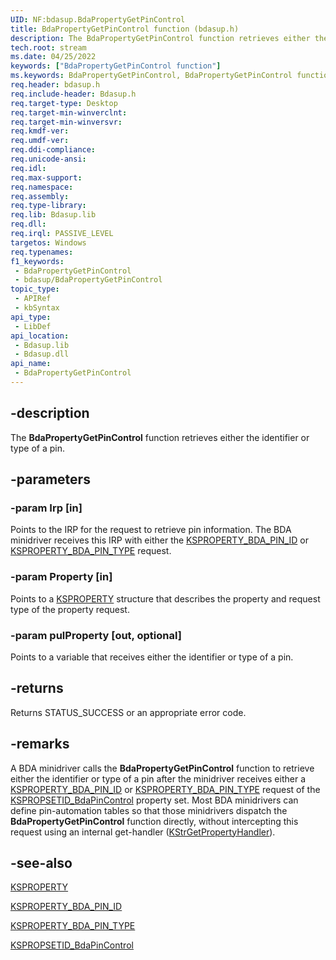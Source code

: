 ```yaml
---
UID: NF:bdasup.BdaPropertyGetPinControl
title: BdaPropertyGetPinControl function (bdasup.h)
description: The BdaPropertyGetPinControl function retrieves either the identifier or type of a pin.
tech.root: stream
ms.date: 04/25/2022
keywords: ["BdaPropertyGetPinControl function"]
ms.keywords: BdaPropertyGetPinControl, BdaPropertyGetPinControl function [Streaming Media Devices], bdaref_f2db3de1-bfa0-4ad9-a537-6cc46f972984.xml, bdasup/BdaPropertyGetPinControl, stream.bdapropertygetpincontrol
req.header: bdasup.h
req.include-header: Bdasup.h
req.target-type: Desktop
req.target-min-winverclnt:
req.target-min-winversvr: 
req.kmdf-ver: 
req.umdf-ver: 
req.ddi-compliance: 
req.unicode-ansi: 
req.idl: 
req.max-support: 
req.namespace: 
req.assembly: 
req.type-library: 
req.lib: Bdasup.lib
req.dll: 
req.irql: PASSIVE_LEVEL
targetos: Windows
req.typenames: 
f1_keywords:
 - BdaPropertyGetPinControl
 - bdasup/BdaPropertyGetPinControl
topic_type:
 - APIRef
 - kbSyntax
api_type:
 - LibDef
api_location:
 - Bdasup.lib
 - Bdasup.dll
api_name:
 - BdaPropertyGetPinControl
---
```


## -description

The **BdaPropertyGetPinControl** function retrieves either the identifier or type of a pin.

## -parameters

### -param Irp [in]

Points to the IRP for the request to retrieve pin information. The BDA minidriver receives this IRP with either the [KSPROPERTY_BDA_PIN_ID](/windows-hardware/drivers/stream/ksproperty-bda-pin-id) or [KSPROPERTY_BDA_PIN_TYPE](/windows-hardware/drivers/stream/ksproperty-bda-pin-type) request.

### -param Property [in]

Points to a [KSPROPERTY](/windows-hardware/drivers/stream/ksproperty-structure) structure that describes the property and request type of the property request.

### -param pulProperty [out, optional]

Points to a variable that receives either the identifier or type of a pin.

## -returns

Returns STATUS_SUCCESS or an appropriate error code.

## -remarks

A BDA minidriver calls the **BdaPropertyGetPinControl** function to retrieve either the identifier or type of a pin after the minidriver receives either a [KSPROPERTY_BDA_PIN_ID](/windows-hardware/drivers/stream/ksproperty-bda-pin-id) or [KSPROPERTY_BDA_PIN_TYPE](/windows-hardware/drivers/stream/ksproperty-bda-pin-type) request of the [KSPROPSETID_BdaPinControl](/windows-hardware/drivers/stream/kspropsetid-bdapincontrol) property set. Most BDA minidrivers can define pin-automation tables so that those minidrivers dispatch the **BdaPropertyGetPinControl** function directly, without intercepting this request using an internal get-handler ([KStrGetPropertyHandler](/previous-versions/ff567177(v=vs.85))).

## -see-also

[KSPROPERTY](/windows-hardware/drivers/stream/ksproperty-structure)

[KSPROPERTY_BDA_PIN_ID](/windows-hardware/drivers/stream/ksproperty-bda-pin-id)

[KSPROPERTY_BDA_PIN_TYPE](/windows-hardware/drivers/stream/ksproperty-bda-pin-type)

[KSPROPSETID_BdaPinControl](/windows-hardware/drivers/stream/kspropsetid-bdapincontrol)
